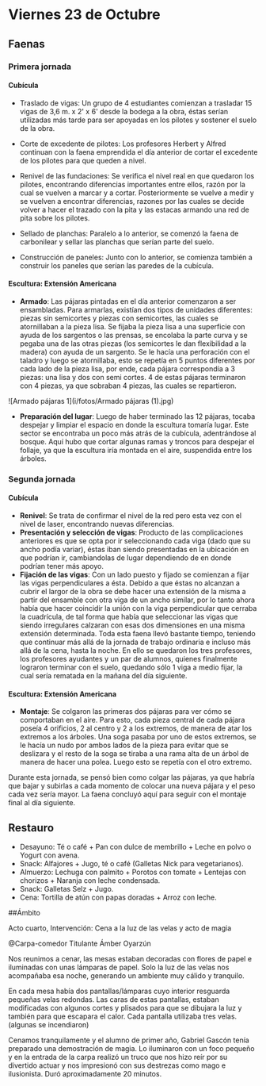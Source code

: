 # Viernes 23 de Octubre

## Faenas

### Primera jornada

#### Cubícula
- Traslado de vigas: Un grupo de 4 estudiantes comienzan a trasladar 15 vigas de 3,6 m. x 2' x 6' desde la bodega a la obra, éstas serían utilizadas más tarde para ser apoyadas en los pilotes y sostener el suelo de la obra.
- Corte de excedente de pilotes: Los profesores Herbert y Alfred continuan con la faena emprendida el día anterior de cortar el excedente de los pilotes para que queden a nivel.
- Renivel de las fundaciones: Se verifica  el nivel real en que quedaron los pilotes, encontrando diferencias importantes entre ellos, razón por la cual se vuelven a marcar y a cortar. Posteriormente se vuelve a medir y se vuelven a encontrar diferencias, razones por las cuales se decide volver a hacer el trazado con la pita y las estacas armando una red de pita sobre los pilotes. 



- Sellado de planchas: Paralelo a lo anterior, se comenzó la faena de carbonilear y sellar las planchas que serían parte del suelo.

- Construcción de paneles: Junto con lo anterior, se comienza también a construir los paneles que serían las paredes de la cubícula.



#### Escultura: Extensión Americana

- **Armado**: Las pájaras pintadas en el día anterior comenzaron a ser ensambladas. Para armarlas, existían dos tipos de unidades diferentes: piezas sin semicortes y piezas con semicortes, las cuales se atornillaban a la pieza lisa. Se fijaba la pieza lisa a una superficie con ayuda de los sargentos o las prensas, se encolaba la parte curva y se pegaba una de las otras piezas (los semicortes le dan flexibilidad a la madera) con ayuda de un sargento. Se le hacía una perforación con el taladro y luego se atornillaba, esto se repetía en 5 puntos diferentes por cada lado de la pieza lisa, por ende, cada pájara correspondía a 3 piezas: una lisa y dos con semi cortes. 4 de estas pájaras terminaron con 4 piezas, ya que sobraban 4 piezas, las cuales se repartieron.

![Armado pájaras 1](i/fotos/Armado pájaras (1).jpg)


- **Preparación del lugar**: Luego de haber terminado las 12 pájaras, tocaba despejar y limpiar el espacio en donde la escultura tomaría lugar. Este sector se encontraba un poco más atrás de la cubícula, adentrándose al bosque. Aquí hubo que cortar algunas ramas y troncos para despejar el follaje, ya que la escultura iría montada en el aire, suspendida entre los árboles.

### Segunda jornada

#### Cubícula
- **Renivel**: Se trata de confirmar el nivel de la red pero esta vez con el nivel de laser, encontrando nuevas diferencias.
- **Presentación y selección de vigas**: Producto de las complicaciones anteriores es que se opta por ir seleccionando cada viga (dado que su ancho podía variar), éstas iban siendo presentadas en la ubicación en que podrían ir, cambiandolas de lugar dependiendo de en donde podrían tener más apoyo.
- **Fijación de las vigas**: Con un lado puesto y fijado se comienzan a fijar las vigas perpendiculares a ésta. Debido a que éstas no alcanzan a cubrir el largor de la obra se debe hacer una extensión de la misma a partir del ensamble con otra viga de un ancho similar, por lo tanto ahora había que hacer coincidir la unión con la viga perpendicular que cerraba la cuadrícula, de tal forma que había que seleccionar las vigas que siendo irregulares calzaran con esas dos dimensiones en una misma extensión determinada. Toda esta faena llevó bastante tiempo, teniendo que continuar más allá de la jornada de trabajo ordinaria e incluso más allá de la cena, hasta la noche. En ello se quedaron los tres profesores, los profesores ayudantes y un par de alumnos, quienes finalmente lograron terminar con el suelo, quedando sólo 1 viga a medio fijar, la cual sería rematada en la mañana del día siguiente.

#### Escultura: Extensión Americana

- **Montaje**: Se colgaron las primeras dos pájaras para ver cómo se comportaban en el aire. Para esto, cada pieza central de cada pájara poseía 4 orificios, 2 al centro y 2 a los extremos, de manera de atar los extremos a los árboles. Una soga pasaba por uno de estos extremos, se le hacía un nudo por ambos lados de la pieza para evitar que se deslizara y el resto de la soga se tiraba a una rama alta de un árbol de manera de hacer una polea. Luego esto se repetía con el otro extremo.



Durante esta jornada, se pensó bien como colgar las pájaras, ya que habría que bajar y subirlas a cada momento de colocar una nueva pájara y el peso cada vez sería mayor. La faena concluyó aquí para seguir con el montaje final al día siguiente. 



## Restauro

- Desayuno: Té o café + Pan con dulce de membrillo + Leche en polvo o Yogurt con avena.
- Snack: Alfajores + Jugo, té o café (Galletas Nick para vegetarianos).
- Almuerzo: Lechuga con palmito + Porotos con tomate + Lentejas con chorizos + Naranja con leche condensada.
- Snack: Galletas Selz + Jugo.
- Cena: Tortilla de atún con papas doradas + Arroz con leche.


##Ámbito

Acto cuarto, Intervención: Cena a la luz de las velas y acto de magia

@Carpa-comedor Titulante Ámber Oyarzún

Nos reunimos a cenar, las mesas estaban decoradas con flores de papel e iluminadas con unas lámparas de papel. Solo la luz de las velas nos acompañaba esa noche, generando un ambiente muy cálido y tranquilo.

En cada mesa había dos pantallas/lámparas cuyo interior resguarda pequeñas velas redondas. Las caras de estas pantallas, estaban modificadas con algunos cortes y plisados para que se dibujara la luz y también para que escapara el calor. Cada pantalla utilizaba tres velas. (algunas se incendiaron)

Cenamos tranquilamente y el alumno de primer año, Gabriel Gascón tenía preparado una demostración de magia. Lo iluminaron con un foco pequeño y en la entrada de la carpa realizó un truco que nos hizo reír por su divertido actuar y nos impresionó con sus destrezas como mago e ilusionista. Duró aproximadamente 20 minutos.
